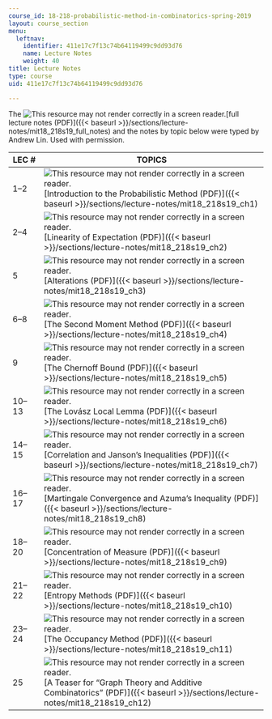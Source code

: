 ```yaml
---
course_id: 18-218-probabilistic-method-in-combinatorics-spring-2019
layout: course_section
menu:
  leftnav:
    identifier: 411e17c7f13c74b64119499c9dd93d76
    name: Lecture Notes
    weight: 40
title: Lecture Notes
type: course
uid: 411e17c7f13c74b64119499c9dd93d76

---
```


The ![This resource may not render correctly in a screen reader.](/images/inacessible.gif)[full lecture notes (PDF)]({{< baseurl >}}/sections/lecture-notes/mit18_218s19_full_notes) and the notes by topic below were typed by Andrew Lin. Used with permission.

| LEC # | TOPICS |
| --- | --- |
| 1–2 | ![This resource may not render correctly in a screen reader.](/images/inacessible.gif)[Introduction to the Probabilistic Method (PDF)]({{< baseurl >}}/sections/lecture-notes/mit18_218s19_ch1) |
| 2–4 | ![This resource may not render correctly in a screen reader.](/images/inacessible.gif)[Linearity of Expectation (PDF)]({{< baseurl >}}/sections/lecture-notes/mit18_218s19_ch2) |
| 5 | ![This resource may not render correctly in a screen reader.](/images/inacessible.gif)[Alterations (PDF)]({{< baseurl >}}/sections/lecture-notes/mit18_218s19_ch3) |
| 6–8 | ![This resource may not render correctly in a screen reader.](/images/inacessible.gif)[The Second Moment Method (PDF)]({{< baseurl >}}/sections/lecture-notes/mit18_218s19_ch4) |
| 9 | ![This resource may not render correctly in a screen reader.](/images/inacessible.gif)[The Chernoff Bound (PDF)]({{< baseurl >}}/sections/lecture-notes/mit18_218s19_ch5) |
| 10–13 | ![This resource may not render correctly in a screen reader.](/images/inacessible.gif)[The Lovász Local Lemma (PDF)]({{< baseurl >}}/sections/lecture-notes/mit18_218s19_ch6) |
| 14–15 | ![This resource may not render correctly in a screen reader.](/images/inacessible.gif)[Correlation and Janson’s Inequalities (PDF)]({{< baseurl >}}/sections/lecture-notes/mit18_218s19_ch7) |
| 16–17 | ![This resource may not render correctly in a screen reader.](/images/inacessible.gif)[Martingale Convergence and Azuma’s Inequality (PDF)]({{< baseurl >}}/sections/lecture-notes/mit18_218s19_ch8) |
| 18–20 | ![This resource may not render correctly in a screen reader.](/images/inacessible.gif)[Concentration of Measure (PDF)]({{< baseurl >}}/sections/lecture-notes/mit18_218s19_ch9) |
| 21–22 | ![This resource may not render correctly in a screen reader.](/images/inacessible.gif)[Entropy Methods (PDF)]({{< baseurl >}}/sections/lecture-notes/mit18_218s19_ch10) |
| 23–24 | ![This resource may not render correctly in a screen reader.](/images/inacessible.gif)[The Occupancy Method (PDF)]({{< baseurl >}}/sections/lecture-notes/mit18_218s19_ch11) |
| 25 | ![This resource may not render correctly in a screen reader.](/images/inacessible.gif)[A Teaser for “Graph Theory and Additive Combinatorics” (PDF)]({{< baseurl >}}/sections/lecture-notes/mit18_218s19_ch12)